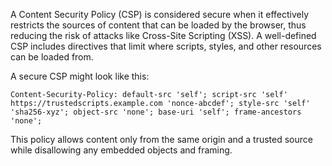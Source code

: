 A Content Security Policy (CSP) is considered secure when it effectively restricts the sources of content that can be loaded by the browser, thus reducing the risk of attacks like Cross-Site Scripting (XSS). A well-defined CSP includes directives that limit where scripts, styles, and other resources can be loaded from.

A secure CSP might look like this:

```http request
Content-Security-Policy: default-src 'self'; script-src 'self' https://trustedscripts.example.com 'nonce-abcdef'; style-src 'self' 'sha256-xyz'; object-src 'none'; base-uri 'self'; frame-ancestors 'none';
```

This policy allows content only from the same origin and a trusted source while disallowing any embedded objects and framing.